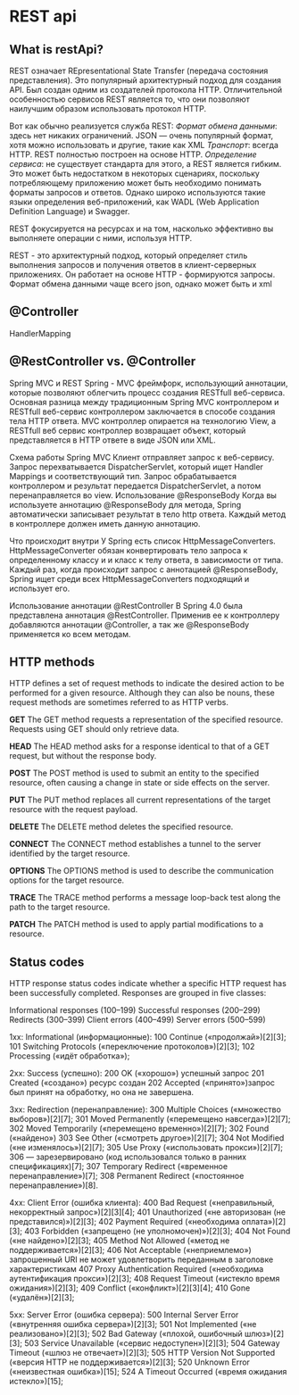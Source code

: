 # REST api

## What is restApi?
REST означает REpresentational State Transfer (передача состояния представления). 
Это популярный архитектурный подход для создания API.
Был создан одним из создателей протокола HTTP. Отличительной особенностью сервисов REST является то, что они позволяют наилучшим образом использовать протокол HTTP. 

Вот как обычно реализуется служба REST:
*Формат обмена данными*: здесь нет никаких ограничений. JSON — очень популярный формат, хотя можно использовать и другие, такие как XML
*Транспорт*: всегда HTTP. REST полностью построен на основе HTTP.
*Определение сервиса*: не существует стандарта для этого, а REST является гибким. Это может быть недостатком в некоторых сценариях, поскольку потребляющему приложению может быть необходимо понимать форматы запросов и ответов. Однако широко используются такие языки определения веб-приложений, как WADL (Web Application Definition Language) и Swagger.

REST фокусируется на ресурсах и на том, насколько эффективно вы выполняете операции с ними, используя HTTP.

REST - это архитектурный подход, который определяет стиль выполнения запросов и получения ответов в клиент-серверных приложениях.
Он работает на основе HTTP - формируются запросы. Формат обмена данными чаще всего json, однако может быть и xml

## @Controller 

HandlerMapping

## @RestController vs. @Controller

Spring MVC и REST 
Spring - MVC фреймфорк, использующий аннотации, которые позволяют облегчить процесс создания RESTfull веб-сервиса. Основная разница между традиционным Spring MVC контроллером и RESTfull веб-сервис контроллером заключается в способе создания тела HTTP ответа. MVC контроллер опирается на технологию View, а RESTfull веб сервис контроллер  возвращает объект, который представляется в HTTP ответе  в виде JSON или XML. 

Схема работы Spring MVC
Клиент отправляет запрос к веб-сервису.
Запрос перехватывается DispatcherServlet, который ищет Handler Mappings и соответствующий тип.
Запрос обрабатывается контроллером и результат передается DispatcherServlet, а потом перенаправляется во view.
Использование @ResponseBody 
Когда вы используете аннотацию @ResponseBody для метода, Spring автоматически записывает результат в тело http ответа. Каждый метод в контроллере должен иметь данную аннотацию. 

Что происходит внутри
У Spring есть список HttpMessageConverters. HttpMessageConverter обязан конвертировать тело запроса к определенному классу и и класс к телу ответа, в зависимости от типа. Каждый раз, когда происходит запрос с аннотацией @ResponseBody, Spring ищет  среди всех HttpMessageConverters подходящий и использует его.

Использование аннотации @RestController
В Spring 4.0 была представлена аннотация @RestController. Применив ее к контроллеру добавляются аннотации @Controller, а так же @ResponseBody применяется ко всем методам. 

## HTTP methods 

HTTP defines a set of request methods to indicate the desired action to be performed for a given resource. Although they can also be nouns, these request methods are sometimes referred to as HTTP verbs.

**GET**
The GET method requests a representation of the specified resource. Requests using GET should only retrieve data.

**HEAD**
The HEAD method asks for a response identical to that of a GET request, but without the response body.

**POST**
The POST method is used to submit an entity to the specified resource, often causing a change in state or side effects on the server.

**PUT**
The PUT method replaces all current representations of the target resource with the request payload.

**DELETE**
The DELETE method deletes the specified resource.

**CONNECT**
The CONNECT method establishes a tunnel to the server identified by the target resource.

**OPTIONS**
The OPTIONS method is used to describe the communication options for the target resource.

**TRACE**
The TRACE method performs a message loop-back test along the path to the target resource.

**PATCH**
The PATCH method is used to apply partial modifications to a resource.


## Status codes

HTTP response status codes indicate whether a specific HTTP request has been successfully completed. Responses are grouped in five classes:

Informational responses (100–199)
Successful responses (200–299)
Redirects (300–399)
Client errors (400–499)
Server errors (500–599)

1xx: Informational (информационные):
100 Continue («продолжай»)[2][3];
101 Switching Protocols («переключение протоколов»)[2][3];
102 Processing («идёт обработка»);

2xx: Success (успешно):
200 OK («хорошо») успешный запрос
201 Created («создано») ресурс создан
202 Accepted («принято»)запрос был принят на обработку, но она не завершена. 

3xx: Redirection (перенаправление):
300 Multiple Choices («множество выборов»)[2][7];
301 Moved Permanently («перемещено навсегда»)[2][7];
302 Moved Temporarily («перемещено временно»)[2][7];
302 Found («найдено»)
303 See Other («смотреть другое»)[2][7];
304 Not Modified («не изменялось»)[2][7];
305 Use Proxy («использовать прокси»)[2][7];
306 — зарезервировано (код использовался только в ранних спецификациях)[7];
307 Temporary Redirect («временное перенаправление»)[7];
308 Permanent Redirect («постоянное перенаправление»)[8].

4xx: Client Error (ошибка клиента):
400 Bad Request («неправильный, некорректный запрос»)[2][3][4];
401 Unauthorized («не авторизован (не представился)»)[2][3];
402 Payment Required («необходима оплата»)[2][3];
403 Forbidden («запрещено (не уполномочен)»)[2][3];
404 Not Found («не найдено»)[2][3];
405 Method Not Allowed («метод не поддерживается»)[2][3];
406 Not Acceptable («неприемлемо») запрошенный URI не может удовлетворить переданным в заголовке характеристикам
407 Proxy Authentication Required («необходима аутентификация прокси»)[2][3];
408 Request Timeout («истекло время ожидания»)[2][3];
409 Conflict («конфликт»)[2][3][4];
410 Gone («удалён»)[2][3];

5xx: Server Error (ошибка сервера):
500 Internal Server Error («внутренняя ошибка сервера»)[2][3];
501 Not Implemented («не реализовано»)[2][3];
502 Bad Gateway («плохой, ошибочный шлюз»)[2][3];
503 Service Unavailable («сервис недоступен»)[2][3];
504 Gateway Timeout («шлюз не отвечает»)[2][3];
505 HTTP Version Not Supported («версия HTTP не поддерживается»)[2][3];
520 Unknown Error («неизвестная ошибка»)[15];
524 A Timeout Occurred («время ожидания истекло»)[15];
